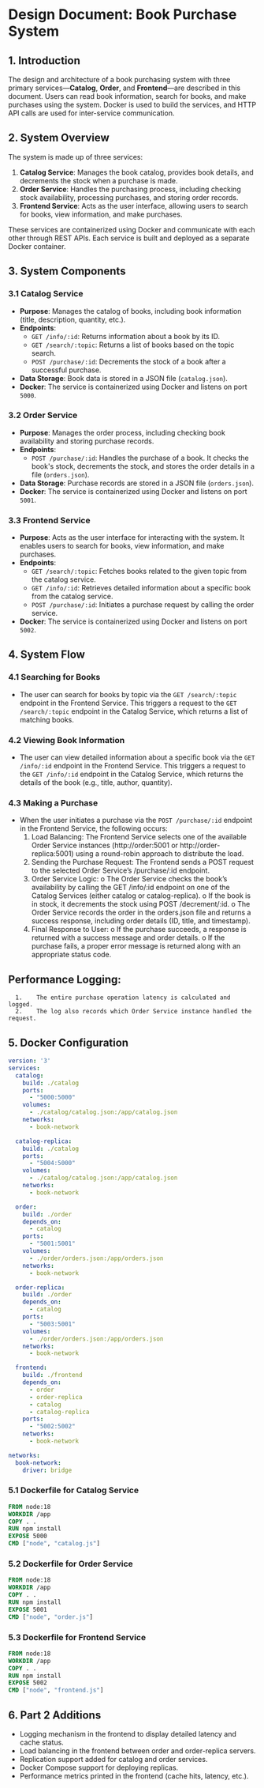 
# Design Document: Book Purchase System

## 1. Introduction

The design and architecture of a book purchasing system with three primary services—**Catalog**, **Order**, and **Frontend**—are described in this document. Users can read book information, search for books, and make purchases using the system. Docker is used to build the services, and HTTP API calls are used for inter-service communication.

## 2. System Overview

The system is made up of three services:
1. **Catalog Service**: Manages the book catalog, provides book details, and decrements the stock when a purchase is made.
2. **Order Service**: Handles the purchasing process, including checking stock availability, processing purchases, and storing order records.
3. **Frontend Service**: Acts as the user interface, allowing users to search for books, view information, and make purchases.

These services are containerized using Docker and communicate with each other through REST APIs. Each service is built and deployed as a separate Docker container.

## 3. System Components

### 3.1 Catalog Service
- **Purpose**: Manages the catalog of books, including book information (title, description, quantity, etc.).
- **Endpoints**:
    - `GET /info/:id`: Returns information about a book by its ID.
    - `GET /search/:topic`: Returns a list of books based on the topic search.
    - `POST /purchase/:id`: Decrements the stock of a book after a successful purchase.
- **Data Storage**: Book data is stored in a JSON file (`catalog.json`).
- **Docker**: The service is containerized using Docker and listens on port `5000`.

### 3.2 Order Service
- **Purpose**: Manages the order process, including checking book availability and storing purchase records.
- **Endpoints**:
    - `POST /purchase/:id`: Handles the purchase of a book. It checks the book's stock, decrements the stock, and stores the order details in a file (`orders.json`).
- **Data Storage**: Purchase records are stored in a JSON file (`orders.json`).
- **Docker**: The service is containerized using Docker and listens on port `5001`.

### 3.3 Frontend Service
- **Purpose**: Acts as the user interface for interacting with the system. It enables users to search for books, view information, and make purchases.
- **Endpoints**:
    - `GET /search/:topic`: Fetches books related to the given topic from the catalog service.
    - `GET /info/:id`: Retrieves detailed information about a specific book from the catalog service.
    - `POST /purchase/:id`: Initiates a purchase request by calling the order service.
- **Docker**: The service is containerized using Docker and listens on port `5002`.

## 4. System Flow

### 4.1 Searching for Books
- The user can search for books by topic via the `GET /search/:topic` endpoint in the Frontend Service. This triggers a request to the `GET /search/:topic` endpoint in the Catalog Service, which returns a list of matching books.

### 4.2 Viewing Book Information
- The user can view detailed information about a specific book via the `GET /info/:id` endpoint in the Frontend Service. This triggers a request to the `GET /info/:id` endpoint in the Catalog Service, which returns the details of the book (e.g., title, author, quantity).

### 4.3 Making a Purchase
- When the user initiates a purchase via the `POST /purchase/:id` endpoint in the Frontend Service, the following occurs:
    1.	Load Balancing: The Frontend Service selects one of the available Order Service instances (http://order:5001 or http://order-replica:5001) using a round-robin approach to distribute the load.
    2.	Sending the Purchase Request: The Frontend sends a POST request to the selected Order Service’s /purchase/:id endpoint.
    3.	Order Service Logic:
         o	The Order Service checks the book’s availability by calling the GET /info/:id endpoint on one of the Catalog Services (either catalog or catalog-replica).
         o	If the book is in stock, it decrements the stock using POST /decrement/:id.
         o	The Order Service records the order in the orders.json file and returns a success response, including order details (ID, title, and timestamp).
    4.	Final Response to User:
         o	If the purchase succeeds, a response is returned with a success message and order details.
         o	If the purchase fails, a proper error message is returned along with an appropriate status code.

 ##	Performance Logging:
      1.	The entire purchase operation latency is calculated and logged.
      2.	The log also records which Order Service instance handled the request.



## 5. Docker Configuration

```yaml
version: '3'
services:
  catalog:
    build: ./catalog
    ports:
      - "5000:5000"
    volumes:
      - ./catalog/catalog.json:/app/catalog.json
    networks:
      - book-network

  catalog-replica:
    build: ./catalog
    ports:
      - "5004:5000"
    volumes:
      - ./catalog/catalog.json:/app/catalog.json
    networks:
      - book-network

  order:
    build: ./order
    depends_on:
      - catalog
    ports:
      - "5001:5001"
    volumes:
      - ./order/orders.json:/app/orders.json
    networks:
      - book-network

  order-replica:
    build: ./order
    depends_on:
      - catalog
    ports:
      - "5003:5001"
    volumes:
      - ./order/orders.json:/app/orders.json
    networks:
      - book-network

  frontend:
    build: ./frontend
    depends_on:
      - order
      - order-replica
      - catalog
      - catalog-replica
    ports:
      - "5002:5002"
    networks:
      - book-network

networks:
  book-network:
    driver: bridge
```

### 5.1 Dockerfile for Catalog Service

```dockerfile
FROM node:18
WORKDIR /app
COPY . .
RUN npm install
EXPOSE 5000
CMD ["node", "catalog.js"]
```

### 5.2 Dockerfile for Order Service

```dockerfile
FROM node:18
WORKDIR /app
COPY . .
RUN npm install
EXPOSE 5001
CMD ["node", "order.js"]
```

### 5.3 Dockerfile for Frontend Service

```dockerfile
FROM node:18
WORKDIR /app
COPY . .
RUN npm install
EXPOSE 5002
CMD ["node", "frontend.js"]
```

## 6. Part 2 Additions

- Logging mechanism in the frontend to display detailed latency and cache status.
- Load balancing in the frontend between order and order-replica servers.
- Replication support added for catalog and order services.
- Docker Compose support for deploying replicas.
- Performance metrics printed in the frontend (cache hits, latency, etc.).
